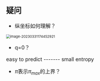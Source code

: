 ## 疑问

- 纵坐标如何理解？

<img src="C:\Users\19234\AppData\Roaming\Typora\typora-user-images\image-20230331174452921.png" alt="image-20230331174452921" style="zoom: 67%;" />

- q=0？

easy to predict ------- small entropy

- $\hat π$表示$π_{max}$的上界？

